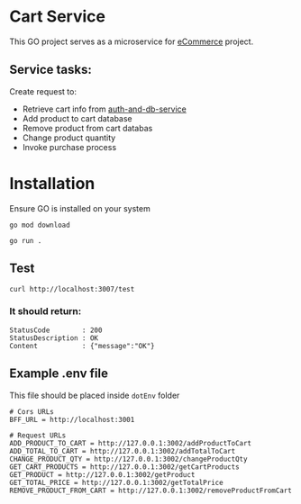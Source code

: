 Cart Service
===

This GO project serves as a microservice for [eCommerce](https://github.com/users/ethmore/projects/4) project.


## Service tasks:

Create request to: 
- Retrieve cart info from [auth-and-db-service](https://github.com/ethmore/auth-and-db-service)
- Add product to cart database
- Remove product from cart databas
- Change product quantity
- Invoke purchase process



# Installation

Ensure GO is installed on your system
```
go mod download
````

```
go run .
```

## Test
```
curl http://localhost:3007/test
```
### It should return:
```
StatusCode        : 200
StatusDescription : OK
Content           : {"message":"OK"}
```

## Example .env file
This file should be placed inside `dotEnv` folder
```
# Cors URLs
BFF_URL = http://localhost:3001

# Request URLs
ADD_PRODUCT_TO_CART = http://127.0.0.1:3002/addProductToCart
ADD_TOTAL_TO_CART = http://127.0.0.1:3002/addTotalToCart
CHANGE_PRODUCT_QTY = http://127.0.0.1:3002/changeProductQty
GET_CART_PRODUCTS = http://127.0.0.1:3002/getCartProducts
GET_PRODUCT = http://127.0.0.1:3002/getProduct
GET_TOTAL_PRICE = http://127.0.0.1:3002/getTotalPrice
REMOVE_PRODUCT_FROM_CART = http://127.0.0.1:3002/removeProductFromCart
```